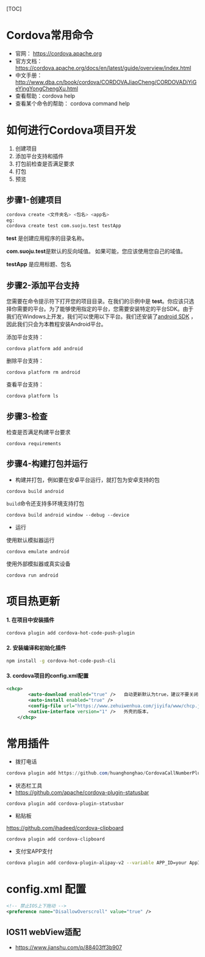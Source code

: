 [TOC]

# Cordova常用命令

* 官网： https://cordova.apache.org
* 官方文档：https://cordova.apache.org/docs/en/latest/guide/overview/index.html
* 中文手册：http://www.dba.cn/book/cordova/CORDOVAJiaoCheng/CORDOVADiYiGeYingYongChengXu.html
* 查看帮助：cordova help
* 查看某个命令的帮助： cordova command help



# 如何进行Cordova项目开发

1. 创建项目
2. 添加平台支持和插件
3. 打包前检查是否满足要求
4. 打包
5. 预览

## 步骤1-创建项目

```bash
cordova create <文件夹名> <包名> <app名>
eg:
cordova create test com.suoju.test testApp
```

**test** 是创建应用程序的目录名称。

**com.suoju.test**是默认的反向域值。 如果可能，您应该使用您自己的域值。

**testApp** 是应用标题、包名

## 步骤2-添加平台支持

您需要在命令提示符下打开您的项目目录。在我们的示例中是 **test**。你应该只选择你需要的平台。为了能够使用指定的平台，您需要安装特定的平台SDK。由于我们在Windows上开发，我们可以使用以下平台。我们还安装了[android SDK](http://www.dba.cn/book/android/) ，因此我们只会为本教程安装Android平台。

添加平台支持：

```
cordova platform add android
```

删除平台支持：

```
cordova platform rm android
```

查看平台支持：

```
cordova platform ls
```



## 步骤3-检查

检查是否满足构建平台要求

```
cordova requirements
```



## 步骤4-构建打包并运行

* 构建并打包，例如要在安卓平台运行，就打包为安卓支持的包

```
cordova build android
```

`build`命令还支持多环境支持打包

```
cordova build android window --debug --device
```

* 运行

使用默认模拟器运行

```
cordova emulate android
```

使用外部模拟器或真实设备

```
cordova run android
```





# 项目热更新

#### 1. 在项目中安装插件

```bash
cordova plugin add cordova-hot-code-push-plugin
```

#### 2. 安装编译和初始化插件

```bash
npm install -g cordova-hot-code-push-cli
```

#### 3. cordova项目的config.xml配置

```xml
<chcp>
        <auto-download enabled="true" />   自动更新默认为true，建议不要关闭 关闭后需要自己手动调用插件的js方法来更新了
        <auto-install enabled="true" />
        <config-file url="https://www.zehuiwenhua.com/jiyifa/www/chcp.json" />   配置文件的目录
        <native-interface version="1" />   外壳的版本，
    </chcp>
```





# 常用插件

* 拨打电话

```powershell
cordova plugin add https://github.com/huanghonghao/CordovaCallNumberPlugin.git
```



* 状态栏工具
* <https://github.com/apache/cordova-plugin-statusbar>

```shell
cordova plugin add cordova-plugin-statusbar
```

* 粘贴板

https://github.com/ihadeed/cordova-clipboard

```
cordova plugin add cordova-clipboard
```

* 支付宝APP支付

```sh
cordova plugin add cordova-plugin-alipay-v2 --variable APP_ID=your AppId
```





# config.xml 配置

```xml
<!-- 禁止IOS上下拖动 -->
<preference name="DisallowOverscroll" value="true" />
```



## IOS11 webView适配

* https://www.jianshu.com/p/88403ff3b907